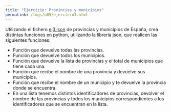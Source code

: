 ```yaml
---
title: "Ejercicio: Provincias y municipios"
permalink: /lmgs/u05/ejercicio3.html
---
```


Utilizando el fichero [ej3.json](ej3.json.zip) de provincias y municipios de España, crea distintas funciones en python, utilizando la librería json, que realicen las siguientes funciones:

* Función que devuelve todas las provincias.
* Función que devuelve todos los municipios.
* Función que devuelve la lista de provincias y el total de municipios que tiene cada una.
* Función que recibe el nombre de una provincia y devuelve sus municipios.
* Función que recibe el nombre de un municipio y te devuelve la provincia donde se encuentra.
* En una lista tenemos distintos identificadores de provincias, devolver el nombre de las provincias y todos los municipios correspondientes a los identificadores que se encuentran en la lista.


